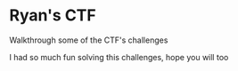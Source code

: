 # Ryan's CTF

Walkthrough some of the CTF's challenges

I had so much fun solving this challenges, hope you will too
